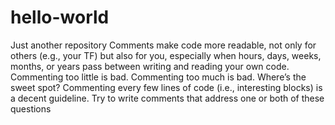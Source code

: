 # hello-world
Just another repository
Comments make code more readable, not only for others (e.g., your TF) but also for you, especially when hours, days, weeks, months, or 
years pass between writing and reading your own code. Commenting too little is bad. Commenting too much is bad. Where’s the sweet spot? Commenting every few lines of code (i.e., interesting blocks) is a decent guideline. Try to write comments that address one or both of
these questions
